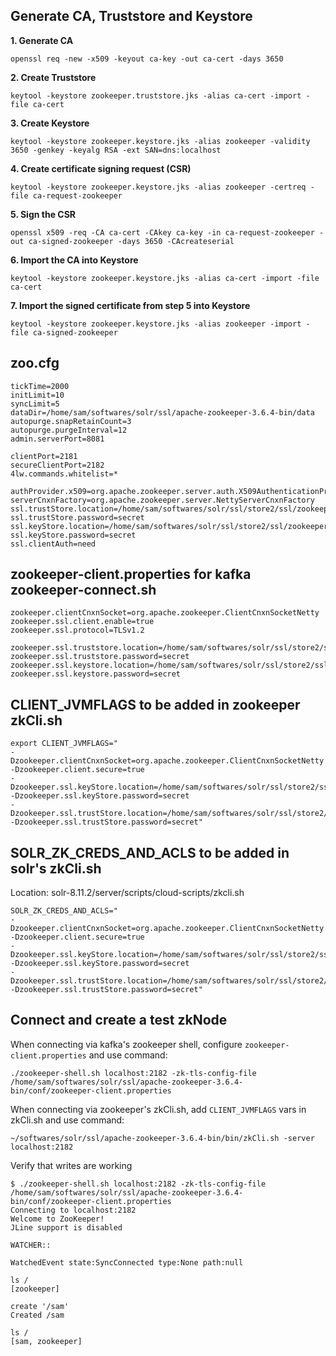 ## Generate CA, Truststore and Keystore 

**1. Generate CA**
```
openssl req -new -x509 -keyout ca-key -out ca-cert -days 3650
```

**2. Create Truststore**
```
keytool -keystore zookeeper.truststore.jks -alias ca-cert -import -file ca-cert
```

**3. Create Keystore**
```
keytool -keystore zookeeper.keystore.jks -alias zookeeper -validity 3650 -genkey -keyalg RSA -ext SAN=dns:localhost
```

**4. Create certificate signing request (CSR)**
```
keytool -keystore zookeeper.keystore.jks -alias zookeeper -certreq -file ca-request-zookeeper
```

**5. Sign the CSR**
```
openssl x509 -req -CA ca-cert -CAkey ca-key -in ca-request-zookeeper -out ca-signed-zookeeper -days 3650 -CAcreateserial
```

**6. Import the CA into Keystore**
```
keytool -keystore zookeeper.keystore.jks -alias ca-cert -import -file ca-cert
```

**7. Import the signed certificate from step 5 into Keystore**
```
keytool -keystore zookeeper.keystore.jks -alias zookeeper -import -file ca-signed-zookeeper
```



## zoo.cfg

```
tickTime=2000
initLimit=10
syncLimit=5
dataDir=/home/sam/softwares/solr/ssl/apache-zookeeper-3.6.4-bin/data
autopurge.snapRetainCount=3
autopurge.purgeInterval=12
admin.serverPort=8081

clientPort=2181
secureClientPort=2182
4lw.commands.whitelist=*

authProvider.x509=org.apache.zookeeper.server.auth.X509AuthenticationProvider
serverCnxnFactory=org.apache.zookeeper.server.NettyServerCnxnFactory
ssl.trustStore.location=/home/sam/softwares/solr/ssl/store2/ssl/zookeeper.truststore.jks
ssl.trustStore.password=secret
ssl.keyStore.location=/home/sam/softwares/solr/ssl/store2/ssl/zookeeper.keystore.jks
ssl.keyStore.password=secret
ssl.clientAuth=need
```

## zookeeper-client.properties for kafka zookeeper-connect.sh

```
zookeeper.clientCnxnSocket=org.apache.zookeeper.ClientCnxnSocketNetty
zookeeper.ssl.client.enable=true
zookeeper.ssl.protocol=TLSv1.2

zookeeper.ssl.truststore.location=/home/sam/softwares/solr/ssl/store2/ssl/zookeeper.truststore.jks
zookeeper.ssl.truststore.password=secret
zookeeper.ssl.keystore.location=/home/sam/softwares/solr/ssl/store2/ssl/zookeeper.keystore.jks
zookeeper.ssl.keystore.password=secret
```

## CLIENT_JVMFLAGS to be added in zookeeper zkCli.sh 

```
export CLIENT_JVMFLAGS="
-Dzookeeper.clientCnxnSocket=org.apache.zookeeper.ClientCnxnSocketNetty 
-Dzookeeper.client.secure=true 
-Dzookeeper.ssl.keyStore.location=/home/sam/softwares/solr/ssl/store2/ssl/zookeeper.keystore.jks 
-Dzookeeper.ssl.keyStore.password=secret
-Dzookeeper.ssl.trustStore.location=/home/sam/softwares/solr/ssl/store2/ssl/zookeeper.truststore.jks
-Dzookeeper.ssl.trustStore.password=secret"
```

## SOLR_ZK_CREDS_AND_ACLS to be added in solr's zkCli.sh

Location: solr-8.11.2/server/scripts/cloud-scripts/zkcli.sh

```
SOLR_ZK_CREDS_AND_ACLS="
-Dzookeeper.clientCnxnSocket=org.apache.zookeeper.ClientCnxnSocketNetty 
-Dzookeeper.client.secure=true 
-Dzookeeper.ssl.keyStore.location=/home/sam/softwares/solr/ssl/store2/ssl/zookeeper.keystore.jks 
-Dzookeeper.ssl.keyStore.password=secret
-Dzookeeper.ssl.trustStore.location=/home/sam/softwares/solr/ssl/store2/ssl/zookeeper.truststore.jks
-Dzookeeper.ssl.trustStore.password=secret"
```

## Connect and create a test zkNode

When connecting via kafka's zookeeper shell, configure `zookeeper-client.properties` and use command:
```
./zookeeper-shell.sh localhost:2182 -zk-tls-config-file /home/sam/softwares/solr/ssl/apache-zookeeper-3.6.4-bin/conf/zookeeper-client.properties 
```

When connecting via zookeeper's zkCli.sh, add `CLIENT_JVMFLAGS` vars in zkCli.sh and use command:

```
~/softwares/solr/ssl/apache-zookeeper-3.6.4-bin/bin/zkCli.sh -server localhost:2182
```

Verify that writes are working

```
$ ./zookeeper-shell.sh localhost:2182 -zk-tls-config-file /home/sam/softwares/solr/ssl/apache-zookeeper-3.6.4-bin/conf/zookeeper-client.properties 
Connecting to localhost:2182
Welcome to ZooKeeper!
JLine support is disabled

WATCHER::

WatchedEvent state:SyncConnected type:None path:null

ls /
[zookeeper]

create '/sam'
Created /sam

ls /
[sam, zookeeper]

```


